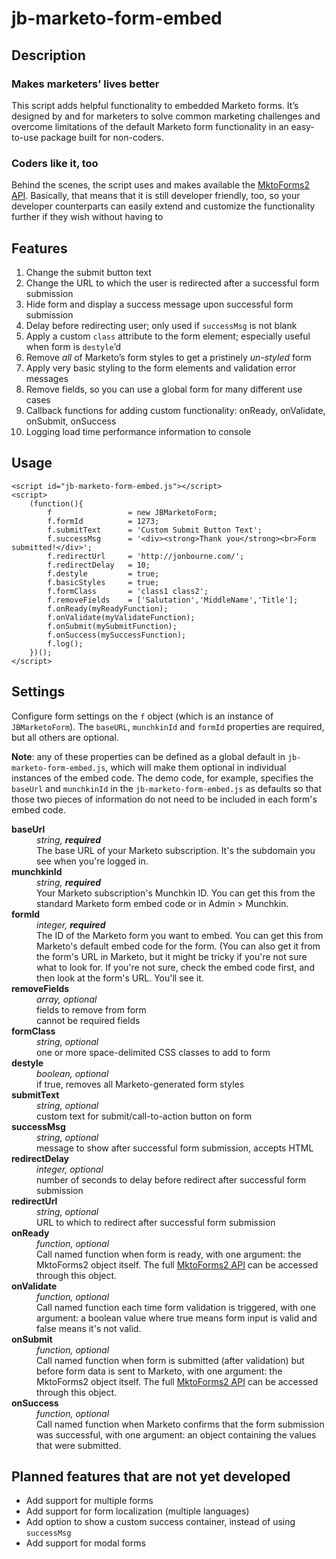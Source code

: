 # jb-marketo-form-embed

## Description

### Makes marketers’ lives better

This script adds helpful functionality to embedded Marketo forms. It’s designed by and for marketers to solve common marketing challenges and overcome limitations of the default Marketo form functionality in an easy-to-use package built for non-coders.

### Coders like it, too

Behind the scenes, the script uses and makes available the [MktoForms2 API](http://developers.marketo.com/javascript-api/forms/api-reference/). Basically, that means that it is still developer friendly, too, so your developer counterparts can easily extend and customize the functionality further if they wish without having to

## Features

1.  Change the submit button text
1.  Change the URL to which the user is redirected after a successful form submission
1.  Hide form and display a success message upon successful form submission
1.  Delay before redirecting user; only used if `successMsg` is not blank
1.  Apply a custom `class` attribute to the form element; especially useful when form is `destyle`’d
1.  Remove _all_ of Marketo’s form styles to get a pristinely _un-styled_ form
1.  Apply very basic styling to the form elements and validation error messages
1.  Remove fields, so you can use a global form for many different use cases
1.  Callback functions for adding custom functionality: onReady, onValidate, onSubmit, onSuccess
1.  Logging load time performance information to console

## Usage

<pre><code>&lt;script id=&quot;jb-marketo-form-embed.js&quot;&gt;&lt;/script&gt;
&lt;script&gt;
    (function(){
        f                 = new JBMarketoForm;
        f.formId          = 1273;
        f.submitText      = 'Custom Submit Button Text';
        f.successMsg      = '&lt;div&gt;&lt;strong&gt;Thank you&lt;/strong&gt;&lt;br&gt;Form submitted!&lt;/div&gt;';
        f.redirectUrl     = 'http://jonbourne.com/';
        f.redirectDelay   = 10;
        f.destyle         = true;
        f.basicStyles     = true;
        f.formClass       = 'class1 class2';
        f.removeFields    = ['Salutation','MiddleName','Title'];
        f.onReady(myReadyFunction);
        f.onValidate(myValidateFunction);
        f.onSubmit(mySubmitFunction);
        f.onSuccess(mySuccessFunction);
        f.log();
    })();
&lt;/script&gt;
</code></pre>

## Settings

Configure form settings on the `f` object (which is an instance of `JBMarketoForm`). The `baseURL`, `munchkinId` and `formId` properties are required, but all others are optional.

**Note**: any of these properties can be defined as a global default in `jb-marketo-form-embed.js`, which will make them optional in individual instances of the embed code. The demo code, for example, specifies the `baseUrl` and `munchkinId` in the `jb-marketo-form-embed.js` as defaults so that those two pieces of information do not need to be included in each form's embed code.

<dl>
<dt><strong>baseUrl</strong></dt>
    <dd><em>string, <strong>required</strong></em><br> The base URL of your Marketo subscription. It's the subdomain you see when you're logged in.</dd>
<dt><strong>munchkinId</strong></dt>
    <dd><em>string, <strong>required</strong></em><br> Your Marketo subscription's Munchkin ID. You can get this from the standard Marketo form embed code or in Admin > Munchkin.</dd>
<dt><strong>formId</strong></dt>
    <dd><em>integer, <strong>required</strong></em><br> The ID of the Marketo form you want to embed. You can get this from Marketo's default embed code for the form. (You can also get it from the form's URL in Marketo, but it might be tricky if you're not sure what to look for. If you're not sure, check the embed code first, and then look at the form's URL. You'll see it. </dd>
<dt><strong>removeFields</strong></dt>
    <dd><em>array, optional</em><br> fields to remove from form<br> cannot be required fields</dd>
<dt><strong>formClass</strong></dt>
    <dd><em>string, optional</em><br> one or more space-delimited CSS classes to add to form</dd>
<dt><strong>destyle</strong></dt>
    <dd><em>boolean, optional</em><br> if true, removes all Marketo-generated form styles</dd>
<dt><strong>submitText</strong></dt>
    <dd><em>string, optional</em><br> custom text for submit/call-to-action button on form</dd>
<dt><strong>successMsg</strong></dt>
    <dd><em>string, optional</em><br> message to show after successful form submission, accepts HTML</dd>
<dt><strong>redirectDelay</strong></dt>
    <dd><em>integer, optional</em><br> number of seconds to delay before redirect after successful form submission</dd>
<dt><strong>redirectUrl</strong></dt>
    <dd><em>string, optional</em><br> URL to which to redirect after successful form submission</dd>
<dt><strong>onReady</strong></dt>
    <dd><em>function, optional</em><br> Call named function when form is ready, with one argument: the MktoForms2 object itself. The full <a href="http://developers.marketo.com/javascript-api/forms/api-reference/">MktoForms2 API</a> can be accessed through this object.</dd>
<dt><strong>onValidate</strong></dt>
    <dd><em>function, optional</em><br> Call named function each time form validation is triggered, with one argument: a boolean value where true means form input is valid and false means it's not valid.</dd>
<dt><strong>onSubmit</strong></dt>
    <dd><em>function, optional</em><br> Call named function when form is submitted (after validation) but before form data is sent to Marketo, with one argument: the MktoForms2 object itself. The full <a href="http://developers.marketo.com/javascript-api/forms/api-reference/">MktoForms2 API</a> can be accessed through this object.</dd>
<dt><strong>onSuccess</strong></dt>
    <dd><em>function, optional</em><br> Call named function when Marketo confirms that the form submission was successful, with one argument: an object containing the values that were submitted.</dd>
</dl>

## Planned features that are not yet developed

*   Add support for multiple forms
*   Add support for form localization (multiple languages)
*   Add option to show a custom success container, instead of using `successMsg`
*   Add support for modal forms
